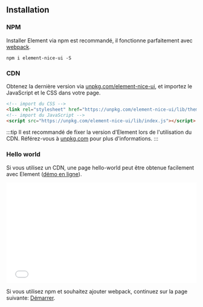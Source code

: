 ## Installation

### NPM

Installer Element via npm est recommandé, il fonctionne parfaitement avec [webpack](https://webpack.js.org/).

```shell
npm i element-nice-ui -S
```

### CDN

Obtenez la dernière version via [unpkg.com/element-nice-ui](https://unpkg.com/element-nice-ui/), et importez le JavaScript et le CSS dans votre page.

```html
<!-- import du CSS -->
<link rel="stylesheet" href="https://unpkg.com/element-nice-ui/lib/theme-chalk/index.css">
<!-- import du JavaScript -->
<script src="https://unpkg.com/element-nice-ui/lib/index.js"></script>
```

:::tip
Il est recommandé de fixer la version d'Element lors de l'utilisation du CDN. Référez-vous à  [unpkg.com](https://unpkg.com) pour plus d'informations.
:::

### Hello world

Si vous utilisez un CDN, une page hello-world peut être obtenue facilement avec Element ([démo en ligne](https://codepen.io/ziyoung/pen/rRKYpd)).

<iframe height="265" style="width: 100%;" scrolling="no" title="Element demo" src="//codepen.io/ziyoung/embed/rRKYpd/?height=265&theme-id=light&default-tab=html" frameborder="no" allowtransparency="true" allowfullscreen="true">
  See the Pen <a href='https://codepen.io/ziyoung/pen/rRKYpd/'>Element demo</a> by hetech
  (<a href='https://codepen.io/ziyoung'>@ziyoung</a>) on <a href='https://codepen.io'>CodePen</a>.
</iframe>

Si vous utilisez npm et souhaitez ajouter webpack, continuez sur la page suivante: [Démarrer](/#/fr-FR/component/quickstart).
